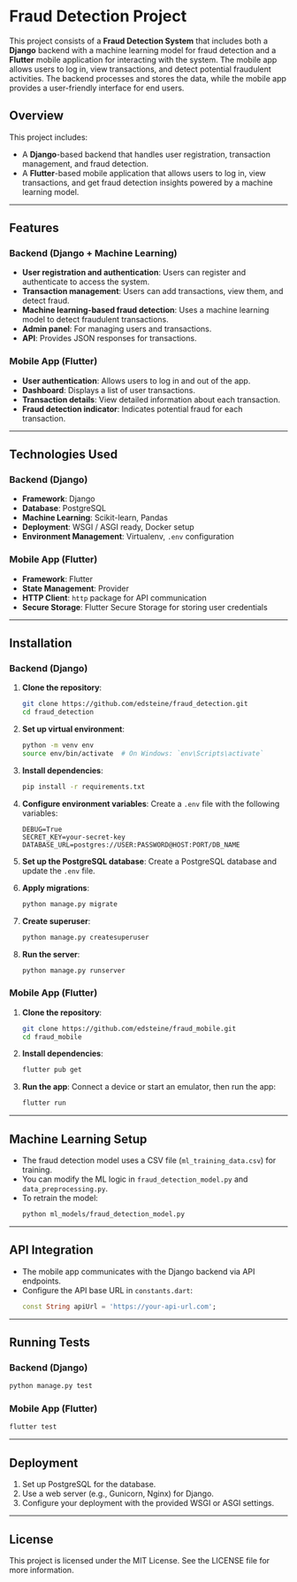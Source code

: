 # Fraud Detection Project

This project consists of a **Fraud Detection System** that includes both a **Django** backend with a machine learning model for fraud detection and a **Flutter** mobile application for interacting with the system. The mobile app allows users to log in, view transactions, and detect potential fraudulent activities. The backend processes and stores the data, while the mobile app provides a user-friendly interface for end users.

## Overview

This project includes:
- A **Django**-based backend that handles user registration, transaction management, and fraud detection.
- A **Flutter**-based mobile application that allows users to log in, view transactions, and get fraud detection insights powered by a machine learning model.

---

## Features

### Backend (Django + Machine Learning)
- **User registration and authentication**: Users can register and authenticate to access the system.
- **Transaction management**: Users can add transactions, view them, and detect fraud.
- **Machine learning-based fraud detection**: Uses a machine learning model to detect fraudulent transactions.
- **Admin panel**: For managing users and transactions.
- **API**: Provides JSON responses for transactions.

### Mobile App (Flutter)
- **User authentication**: Allows users to log in and out of the app.
- **Dashboard**: Displays a list of user transactions.
- **Transaction details**: View detailed information about each transaction.
- **Fraud detection indicator**: Indicates potential fraud for each transaction.

---

## Technologies Used

### Backend (Django)
- **Framework**: Django
- **Database**: PostgreSQL
- **Machine Learning**: Scikit-learn, Pandas
- **Deployment**: WSGI / ASGI ready, Docker setup
- **Environment Management**: Virtualenv, `.env` configuration

### Mobile App (Flutter)
- **Framework**: Flutter
- **State Management**: Provider
- **HTTP Client**: `http` package for API communication
- **Secure Storage**: Flutter Secure Storage for storing user credentials

---


## Installation

### Backend (Django)

1. **Clone the repository**:
   ```bash
   git clone https://github.com/edsteine/fraud_detection.git
   cd fraud_detection
   ```

2. **Set up virtual environment**:
   ```bash
   python -m venv env
   source env/bin/activate  # On Windows: `env\Scripts\activate`
   ```

3. **Install dependencies**:
   ```bash
   pip install -r requirements.txt
   ```

4. **Configure environment variables**:
   Create a `.env` file with the following variables:
   ```
   DEBUG=True
   SECRET_KEY=your-secret-key
   DATABASE_URL=postgres://USER:PASSWORD@HOST:PORT/DB_NAME
   ```

5. **Set up the PostgreSQL database**:
   Create a PostgreSQL database and update the `.env` file.

6. **Apply migrations**:
   ```bash
   python manage.py migrate
   ```

7. **Create superuser**:
   ```bash
   python manage.py createsuperuser
   ```

8. **Run the server**:
   ```bash
   python manage.py runserver
   ```

### Mobile App (Flutter)

1. **Clone the repository**:
   ```bash
   git clone https://github.com/edsteine/fraud_mobile.git
   cd fraud_mobile
   ```

2. **Install dependencies**:
   ```bash
   flutter pub get
   ```

3. **Run the app**:
   Connect a device or start an emulator, then run the app:
   ```bash
   flutter run
   ```

---

## Machine Learning Setup

- The fraud detection model uses a CSV file (`ml_training_data.csv`) for training.
- You can modify the ML logic in `fraud_detection_model.py` and `data_preprocessing.py`.
- To retrain the model:
  ```bash
  python ml_models/fraud_detection_model.py
  ```

---

## API Integration

- The mobile app communicates with the Django backend via API endpoints.
- Configure the API base URL in `constants.dart`:
  ```dart
  const String apiUrl = 'https://your-api-url.com';
  ```

---

## Running Tests

### Backend (Django)
```bash
python manage.py test
```

### Mobile App (Flutter)
```bash
flutter test
```

---

## Deployment

1. Set up PostgreSQL for the database.
2. Use a web server (e.g., Gunicorn, Nginx) for Django.
3. Configure your deployment with the provided WSGI or ASGI settings.

---

## License

This project is licensed under the MIT License. See the LICENSE file for more information.
